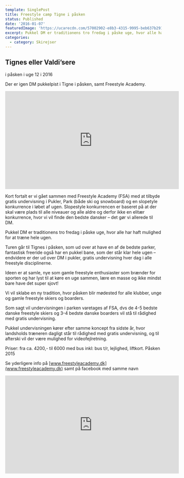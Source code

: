 ```yaml
---
template: SinglePost
title: Freestyle camp Tigne i påsken 
status: Published
date: '2016-01-07'
featuredImage: 'https://ucarecdn.com/57002902-e8b3-4315-9995-beb637b29128/'
excerpt: Pukkel DM er traditionens tro fredag i påske uge, hvor alle har haft mulighed for at træne hele ugen.
categories:
  - category: Skirejser
---
```


## Tignes eller Valdi’sere

i påsken i uge 12 i 2016

Der er igen DM pukkelpist i Tigne i påsken, samt Freestyle Academy.
<iframe width="560" height="315" src="https://www.youtube.com/embed/RZ-bzh12w2I" frameborder="0" allow="accelerometer; autoplay; encrypted-media; gyroscope; picture-in-picture" allowfullscreen></iframe>

Kort fortalt er vi gået sammen med Freestyle Academy (FSA) med at
tilbyde gratis undervisning i Pukler, Park (både ski og snowboard) og en slopetyle konkurrence i løbet af ugen. Slopestyle konkurrencen er baseret på at der skal være plads til alle niveauer og alle aldre og derfor ikke en elitær konkurrence, hvor vi vil finde den bedste dansker – det gør vi allerede til DM.

Pukkel DM er traditionens tro fredag i påske uge, hvor alle har haft mulighed for at træne hele ugen.

Turen går til Tignes i påsken, som ud over at have en af de bedste
parker, fantastisk freeride også har en pukkel bane, som der står klar hele ugen – endvidere er der ud over DM i pukler, gratis undervisning hver dag i alle freestyle disciplinerne.

Ideen er at samle, nye som gamle freestyle enthusiaster som brænder for sporten og har lyst til at køre en uge sammen, lære en masse og ikke mindst bare have det super sjovt!

Vi vil sklabe en ny tradition, hvor påsken blir mødested for alle
klubber, unge og gamle freestyle skiers og boarders.

Som sagt vil undervisningen i parken varetages af FSA, dvs de 4-5
bedste danske freestyle skiers og 3-4 bedste danske boarders vil stå til rådighed med gratis undervisning.

Pukkel undervisningen kører efter samme koncept fra sidste år, hvor landsholds træneren dagligt står til rådighed med gratis undervisning, og til afterski vil der være mulighed for
videofejlretning.

Priser: fra ca. 4200,- til 6000 med bus
inkl: bus t/r, lejlighed, liftkort.
Påsken 2015

Se yderligere info på [www.freestyleacademy.dk](www.freestyleacademy.dk) samt på facebook med samme navn

<iframe width="560" height="315" src="https://www.youtube.com/embed/W4TCAK1ydow" frameborder="0" allow="accelerometer; autoplay; encrypted-media; gyroscope; picture-in-picture" allowfullscreen></iframe>
